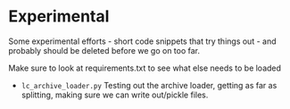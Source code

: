 # Experimental

Some experimental efforts - short code snippets that try things out - and probably should be deleted before we go on too far.

Make sure to look at requirements.txt to see what else needs to be loaded

* `lc_archive_loader.py` Testing out the archive loader, getting as far as splitting, making sure we can write out/pickle files.
